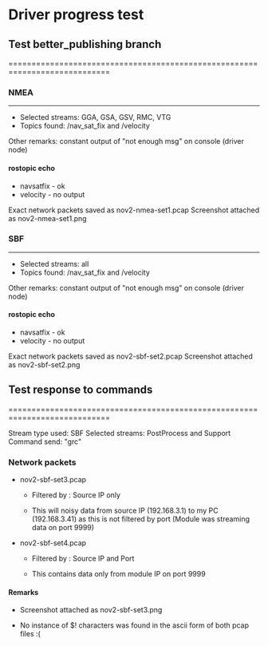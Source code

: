 # Driver progress test

## Test better\_publishing branch
============================================================================

### NMEA
----------------------------------------------------------------------------

* Selected streams: GGA, GSA, GSV, RMC, VTG
* Topics found: /nav\_sat\_fix and /velocity

Other remarks: constant output of "not enough msg" on console (driver node)

#### rostopic echo 

* navsatfix - ok
* velocity - no output

Exact network packets saved as nov2-nmea-set1.pcap
Screenshot attached as nov2-nmea-set1.png

### SBF
----------------------------------------------------------------------------

* Selected streams: all
* Topics found: /nav\_sat\_fix and /velocity

Other remarks: constant output of "not enough msg" on console (driver node)

#### rostopic echo 

* navsatfix - ok
* velocity - no output

Exact network packets saved as nov2-sbf-set2.pcap
Screenshot attached as nov2-sbf-set2.png

## Test response to commands
============================================================================

Stream type used: SBF
Selected streams: PostProcess and Support
Command send: "grc"

### Network packets

* nov2-sbf-set3.pcap

	* Filtered by : Source IP only

	* This will noisy data from source IP (192.168.3.1) to my PC (192.168.3.41) as this is not filtered by port (Module was streaming data on port 9999)
	


* nov2-sbf-set4.pcap
	
	* Filtered by : Source IP and Port

	* This contains data only from module IP on port 9999

#### Remarks

* Screenshot attached as nov2-sbf-set3.png

* No instance of $! characters was found in the ascii form of both pcap files :(


